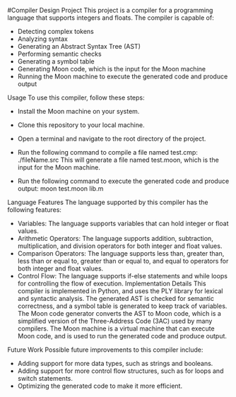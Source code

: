 #Compiler Design Project
This project is a compiler for a programming language that supports integers and floats. The compiler is capable of:

- Detecting complex tokens
- Analyzing syntax
- Generating an Abstract Syntax Tree (AST)
- Performing semantic checks
- Generating a symbol table
- Generating Moon code, which is the input for the Moon machine
- Running the Moon machine to execute the generated code and produce output

Usage
To use this compiler, follow these steps:

- Install the Moon machine on your system.

- Clone this repository to your local machine.

- Open a terminal and navigate to the root directory of the project.

- Run the following command to compile a file named test.cmp:
./fileName.src
This will generate a file named test.moon, which is the input for the Moon machine.

- Run the following command to execute the generated code and produce output:
moon test.moon lib.m

Language Features
The language supported by this compiler has the following features:

- Variables: The language supports variables that can hold integer or float values.
- Arithmetic Operators: The language supports addition, subtraction, multiplication, and division operators for both integer and float values.
- Comparison Operators: The language supports less than, greater than, less than or equal to, greater than or equal to, and equal to operators for both integer and float values.
- Control Flow: The language supports if-else statements and while loops for controlling the flow of execution.
Implementation Details
This compiler is implemented in Python, and uses the PLY library for lexical and syntactic analysis. The generated AST is checked for semantic correctness, and a symbol table is generated to keep track of variables. The Moon code generator converts the AST to Moon code, which is a simplified version of the Three-Address Code (3AC) used by many compilers. The Moon machine is a virtual machine that can execute Moon code, and is used to run the generated code and produce output.

Future Work
Possible future improvements to this compiler include:

- Adding support for more data types, such as strings and booleans.
- Adding support for more control flow structures, such as for loops and switch statements.
- Optimizing the generated code to make it more efficient.
